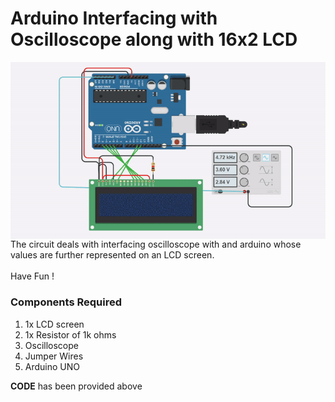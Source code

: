 <h1>Arduino Interfacing with Oscilloscope along with 16x2 LCD</h1>

<div>
    <img width=650 align=right src="https://github.com/Electroversity/Electroverse/blob/main/Basics%202/19-Arduino%20Oscilloscope%20with%2016x2%20LCD/oscilloscope.gif">
    <p>The circuit deals with interfacing oscilloscope with and arduino whose values are further represented on an LCD screen.<br><br>
  Have Fun !</p>
    
  <h3>Components Required</h3>
  <ol>
    <li>1x LCD screen</li>
    <li>1x Resistor of 1k ohms</li>
    <li>Oscilloscope</li>
    <li>Jumper Wires</li>
    <li>Arduino UNO</li>
  </ol>
    
</div>

**CODE** has been provided above
